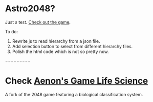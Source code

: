 Astro2048?
===============


Just a test. [Check out the game](http://emptymalei.github.io/2048x).


To do:

1. Rewrite js to read hierarchy from a json file.
2. Add selection button to select from different hierarchy files.
3. Polish the html code which is not so pretty now.


=========


Check [Aenon's Game Life Science](http://aenon.github.io/life)
===
A fork of the 2048 game featuring a biological classification system.

